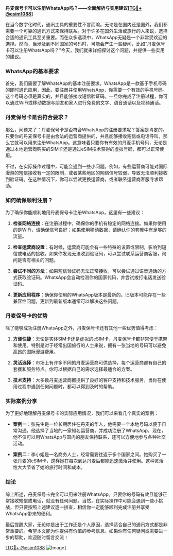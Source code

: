 **丹麦保号卡可以注册WhatsApp吗？——全面解析与实用建议[[TG💪+ @esim1088](https://t.me/s/esim1088)]**

在当今数字化时代，通讯工具的重要性不言而喻。无论是在国内还是国外，我们都需要一个可靠的通讯方式来保持联系。对于许多在国外生活或旅行的人来说，选择合适的通讯工具至关重要。而在众多选项中，WhatsApp无疑是一个非常受欢迎的选择。然而，当涉及到不同国家的号码时，可能会产生一些疑问，比如“丹麦保号卡可以注册WhatsApp吗？”今天，我们就来详细探讨这个问题，并提供一些实用的建议。

### WhatsApp的基本要求

首先，我们需要了解WhatsApp的基本注册要求。WhatsApp是一款基于手机号码的即时通讯应用，因此，要注册并使用WhatsApp，你需要一个有效的手机号码。这个号码必须是真实的，并且能够接收短信验证码。一旦你完成了注册过程，你可以通过WiFi或移动数据与朋友和家人进行免费的文字、语音通话以及视频通话。

### 丹麦保号卡是否符合要求？

那么，问题来了：丹麦保号卡是否符合WhatsApp的注册要求呢？答案是肯定的。只要你的丹麦保号卡是由合法的运营商提供的，并且能够接收短信或电话呼叫，那么它就可以用来注册WhatsApp。这意味着只要你有有效的丹麦手机号码，无论是通过本地运营商购买的SIM卡还是通过eSIM技术获得的虚拟号码，都可以正常使用。

不过，在实际操作过程中，可能会遇到一些小问题。例如，有些运营商可能对国际漫游的短信接收有一定的限制，或者某些地区的网络信号较弱，导致无法顺利接收到验证码。在这种情况下，你可以尝试更换运营商，或者联系运营商客服寻求帮助。

### 如何确保顺利注册？

为了确保你能顺利地用丹麦保号卡注册WhatsApp，这里有一些建议：

1. **检查网络连接**：在注册过程中，确保你的手机有稳定的网络连接。如果你使用的是WiFi，请确保信号良好；如果使用移动数据，请确认你的套餐中有足够的流量。

2. **检查运营商设置**：有时候，运营商可能会有一些特殊的设置或限制，影响到短信或电话的接收。如果你发现无法收到验证码，可以尝试联系运营商客服，询问是否有相关的问题。

3. **尝试不同的方法**：如果短信验证码无法正常接收，可以尝试通过语音通话的方式获取验证码。WhatsApp会自动检测你的国家代码，并尝试拨打电话发送验证码。

4. **更新应用程序**：确保你使用的WhatsApp版本是最新的。旧版本可能存在一些兼容性问题，更新到最新版本通常可以解决这些问题。

### 丹麦保号卡的优势

除了能够成功注册WhatsApp之外，丹麦保号卡还有其他一些优势值得考虑：

1. **方便快捷**：无论是实体SIM卡还是虚拟的eSIM卡，丹麦保号卡都非常便于携带和使用。特别是对于经常出国旅行的人士来说，拥有一张当地的号码可以避免高昂的国际漫游费用。

2. **灵活选择**：市场上有许多不同的丹麦运营商可供选择，每个运营商都有自己的套餐和服务特点。你可以根据自己的需求选择最适合的方案。

3. **技术支持**：大多数丹麦运营商都提供了良好的客户支持和技术服务，当你在使用过程中遇到任何问题时，都可以得到及时的帮助。

### 实际案例分享

为了更好地理解丹麦保号卡的实际应用情况，我们可以来看几个真实的案例：

- **案例一**：张先生是一位长期居住在丹麦的华人，他需要一个本地号码以便于日常沟通。他选择了当地的一家知名运营商，并成功注册了WhatsApp。现在，他不仅可以用WhatsApp与国内的朋友保持联系，还可以方便地参与各种社交活动。

- **案例二**：李小姐是一名商务人士，经常需要往返于多个国家之间。她购买了一张丹麦的eSIM卡，这样她在每次到达丹麦后都能迅速激活并使用。这种灵活性大大节省了她的旅行时间和成本。

### 结论

综上所述，丹麦保号卡完全可以用来注册WhatsApp。只要你的号码有效且能够正常接收短信或电话，就没有任何问题。当然，在实际操作中可能会遇到一些小挑战，但只要按照上述建议逐一排查，相信你一定能够顺利完成注册并享受WhatsApp带来的便利。

最后提醒大家，无论你是出于工作还是个人原因，选择适合自己的通讯方式都是非常重要的。希望本文能为你提供有价值的参考信息。如果你有任何疑问或需要进一步的帮助，欢迎随时留言交流！

[[TG💪+ @esim1088](https://t.me/s/esim1088) ![Image](https://i.postimg.cc/4NQfJmqS/Snipaste-2025-05-13-00-14-12.png)]